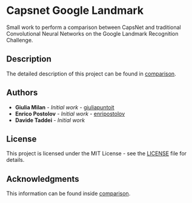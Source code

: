 # Capsnet Google Landmark

Small work to perform a comparison between CapsNet and traditional Convolutional Neural Networks on the Google Landmark Recognition Challenge.

## Description

The detailed description of this project can be found in [comparison]().

## Authors

* **Giulia Milan** - *Initial work* - [giuliapuntoit](https://github.com/giuliapuntoit)
* **Enrico Postolov** - *Initial work* - [enripostolov](https://github.com/enripostolov)
* **Davide Taddei** - *Initial work*

## License

This project is licensed under the MIT License - see the [LICENSE](LICENSE) file for details.

## Acknowledgments

This information can be found inside [comparison]().
